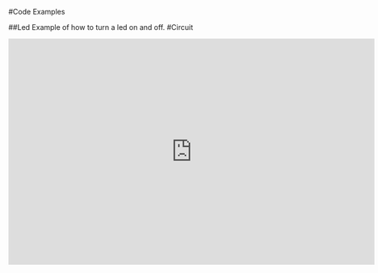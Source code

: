 #Code Examples

##Led
Example of how to turn a led on and off.
#Circuit
<iframe width="725" height="448" src="http://123d.circuits.io/circuits/405486-quirkbot-example-led/embed#breadboard" frameborder="0" marginwidth="0" marginheight="0" scrolling="no"></iframe>
